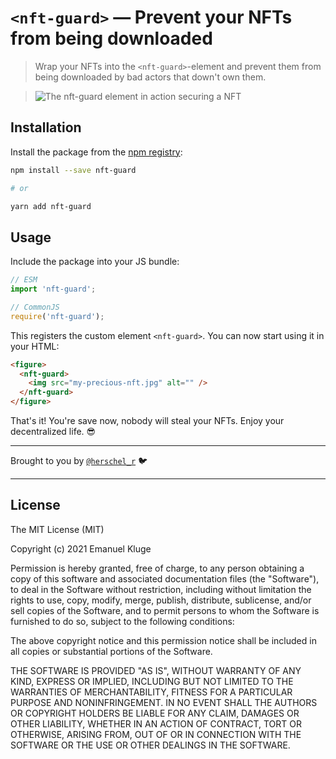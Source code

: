 # `<nft-guard>` — Prevent your NFTs from being downloaded

> Wrap your NFTs into the `<nft-guard>`-element and prevent them from being downloaded by bad actors
> that down't own them.

> ![The nft-guard element in action securing a NFT](https://user-images.githubusercontent.com/520258/140641338-86523694-8a42-4c4d-ab0c-19d79ca52f4b.gif)

## Installation

Install the package from the [npm registry](https://www.npmjs.com/package/nft-guard):

```sh
npm install --save nft-guard

# or

yarn add nft-guard
```

## Usage

Include the package into your JS bundle:

```js
// ESM
import 'nft-guard';

// CommonJS
require('nft-guard');
```

This registers the custom element `<nft-guard>`. You can now start using it in your HTML:

```html
<figure>
  <nft-guard>
    <img src="my-precious-nft.jpg" alt="" />
  </nft-guard>
</figure>
```

That's it! You're save now, nobody will steal your NFTs. Enjoy your decentralized life. 😎

---

Brought to you by [`@herschel_r`](https://twitter.com/herschel_r) 🐦

---

## License

The MIT License (MIT)

Copyright (c) 2021 Emanuel Kluge

Permission is hereby granted, free of charge, to any person obtaining a copy of
this software and associated documentation files (the "Software"), to deal in
the Software without restriction, including without limitation the rights to
use, copy, modify, merge, publish, distribute, sublicense, and/or sell copies of
the Software, and to permit persons to whom the Software is furnished to do so,
subject to the following conditions:

The above copyright notice and this permission notice shall be included in all
copies or substantial portions of the Software.

THE SOFTWARE IS PROVIDED "AS IS", WITHOUT WARRANTY OF ANY KIND, EXPRESS OR
IMPLIED, INCLUDING BUT NOT LIMITED TO THE WARRANTIES OF MERCHANTABILITY, FITNESS
FOR A PARTICULAR PURPOSE AND NONINFRINGEMENT. IN NO EVENT SHALL THE AUTHORS OR
COPYRIGHT HOLDERS BE LIABLE FOR ANY CLAIM, DAMAGES OR OTHER LIABILITY, WHETHER
IN AN ACTION OF CONTRACT, TORT OR OTHERWISE, ARISING FROM, OUT OF OR IN
CONNECTION WITH THE SOFTWARE OR THE USE OR OTHER DEALINGS IN THE SOFTWARE.
